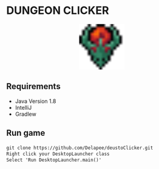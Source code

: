 # DUNGEON CLICKER 
<p align="center">
  <img src="core/assets/icon/dragon.png" alt="deustoClicker" width="120px" height="120px"/>
</p>

## Requirements 
 - Java Version 1.8
 - IntelliJ
 - Gradlew 
## Run game 
 ```
git clone https://github.com/Delapee/deustoClicker.git
Right click your DesktopLauncher class
Select 'Run DesktopLauncher.main()'
````